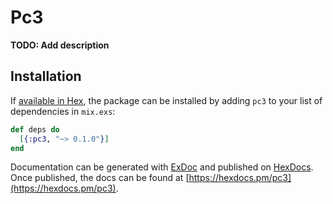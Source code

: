 # Pc3

**TODO: Add description**

## Installation

If [available in Hex](https://hex.pm/docs/publish), the package can be installed
by adding `pc3` to your list of dependencies in `mix.exs`:

```elixir
def deps do
  [{:pc3, "~> 0.1.0"}]
end
```

Documentation can be generated with [ExDoc](https://github.com/elixir-lang/ex_doc)
and published on [HexDocs](https://hexdocs.pm). Once published, the docs can
be found at [https://hexdocs.pm/pc3](https://hexdocs.pm/pc3).

